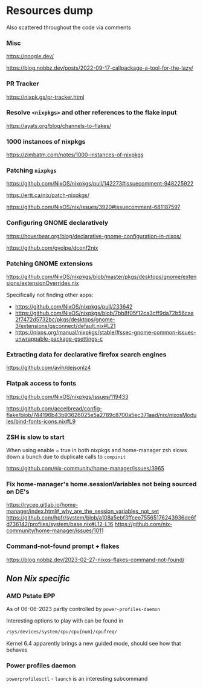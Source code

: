 # Resources dump

Also scattered throughout the code via comments

### Misc

<https://noogle.dev/>

<https://blog.nobbz.dev/posts/2022-09-17-callpackage-a-tool-for-the-lazy/>

### PR Tracker

<https://nixpk.gs/pr-tracker.html>

### Resolve `<nixpkgs>` and other references to the flake input

<https://ayats.org/blog/channels-to-flakes/>

### 1000 instances of nixpkgs

<https://zimbatm.com/notes/1000-instances-of-nixpkgs>

### Patching `nixpkgs`

<https://github.com/NixOS/nixpkgs/pull/142273#issuecomment-948225922>

<https://ertt.ca/nix/patch-nixpkgs/>

<https://github.com/NixOS/nix/issues/3920#issuecomment-681187597>

### Configuring GNOME declaratively

<https://hoverbear.org/blog/declarative-gnome-configuration-in-nixos/>

<https://github.com/gvolpe/dconf2nix>

### Patching GNOME extensions

<https://github.com/NixOS/nixpkgs/blob/master/pkgs/desktops/gnome/extensions/extensionOverrides.nix>

Specifically not finding other apps:

- <https://github.com/NixOS/nixpkgs/pull/233642>
- <https://github.com/NixOS/nixpkgs/blob/7bb8f05f12ca3cff9da72b56caa2f7472d5732bc/pkgs/desktops/gnome-3/extensions/gsconnect/default.nix#L21>
- <https://nixos.org/manual/nixpkgs/stable/#ssec-gnome-common-issues-unwrappable-package-gsettings-c>

### Extracting data for declarative firefox search engines

<https://github.com/avih/dejsonlz4>

### Flatpak access to fonts

<https://github.com/NixOS/nixpkgs/issues/119433>

<https://github.com/accelbread/config-flake/blob/744196b43b93626025e5a2789c8700a5ec371aad/nix/nixosModules/bind-fonts-icons.nix#L9>

### ZSH is slow to start

When using enable = true in both nixpkgs and home-manager zsh slows down a bunch due to duplicate calls to `compinit`

<https://github.com/nix-community/home-manager/issues/3965>

### Fix home-manager's home.sessionVariables not being sourced on DE's

<https://rycee.gitlab.io/home-manager/index.html#_why_are_the_session_variables_not_set>
<https://github.com/hpfr/system/blob/a108a5ebf3ffcee75565176243936de6fd736142/profiles/system/base.nix#L12-L16>
<https://github.com/nix-community/home-manager/issues/1011>

### Command-not-found prompt + flakes

<https://blog.nobbz.dev/2023-02-27-nixos-flakes-command-not-found/>

## _Non Nix specific_

### AMD Pstate EPP

As of 06-06-2023 partly controlled by `power-profiles-daemon`

Interesting options to play with can be found in

```sh
/sys/devices/system/cpu/cpu{num}/cpufreq/
```

Kernel 6.4 apparently brings a new guided mode, should see how that behaves

### Power profiles daemon

`powerprofilesctl` - `launch` is an interesting subcommand
